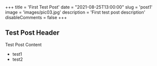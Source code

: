 +++
title = 'First Test Post'
date = "2021-08-25T13:00:00"
slug = 'post1'
image = 'images/pic03.jpg'
description = 'First test post description'
disableComments = false
+++

## Test Post Header

Test Post Content
- test1
- test2